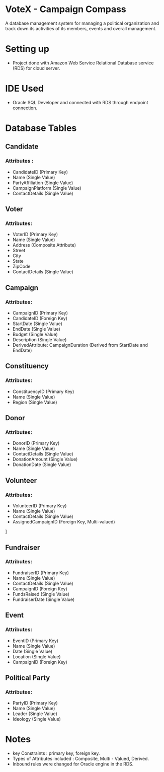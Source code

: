 # VoteX - Campaign Compass

A database management system for managing a political organization and track down its activities of its members, events and overall management.

# Setting up

- Project done with Amazon Web Service Relational Database service (RDS) for cloud server.

# IDE Used

- Oracle SQL Developer and connected with RDS through endpoint connection.

# Database Tables


## Candidate

### Attributes : 
- CandidateID (Primary Key)
- Name (Single Value)
- PartyAffiliation (Single Value)
- CampaignPlatform (Single Value)
- ContactDetails (Single Value)


## Voter

### Attributes:
- VoterID (Primary Key)
- Name (Single Value)
- Address (Composite Attribute)
- Street
- City
- State
- ZipCode
- ContactDetails (Single Value)


## Campaign

### Attributes:
- CampaignID (Primary Key)
- CandidateID (Foreign Key)
- StartDate (Single Value)
- EndDate (Single Value)
- Budget (Single Value)
- Description (Single Value)
- DerivedAttribute: CampaignDuration (Derived from StartDate and EndDate)


## Constituency

### Attributes:
- ConstituencyID (Primary Key)
- Name (Single Value)
- Region (Single Value)


## Donor

### Attributes:
- DonorID (Primary Key)
- Name (Single Value)
- ContactDetails (Single Value)
- DonationAmount (Single Value)
- DonationDate (Single Value)


## Volunteer

### Attributes:
- VolunteerID (Primary Key)
- Name (Single Value)
- ContactDetails (Single Value)
- AssignedCampaignID (Foreign Key, Multi-valued)

]
## Fundraiser

### Attributes:
- FundraiserID (Primary Key)
- Name (Single Value)
- ContactDetails (Single Value)
- CampaignID (Foreign Key)
- FundsRaised (Single Value)
- FundraiserDate (Single Value)


## Event

### Attributes:
- EventID (Primary Key)
- Name (Single Value)
- Date (Single Value)
- Location (Single Value)
- CampaignID (Foreign Key)

## Political Party

### Attributes:
- PartyID (Primary Key)
- Name (Single Value)
- Leader (Single Value)
- Ideology (Single Value)

# Notes

- key Constraints : primary key, foreign key.
- Types of Attributes included : Composite, Multi - Valued, Derived.
- Inbound rules were changed for Oracle engine in the RDS.
